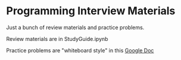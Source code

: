 # Programming Interview Materials

Just a bunch of review materials and practice problems.

Review materials are in StudyGuide.ipynb

Practice problems are "whiteboard style" in this [Google Doc](https://docs.google.com/document/d/1wtt4rHxZQ6xQc60mef5qlRF8LOCEtRflius03nXP4eI/edit?usp=sharing)
